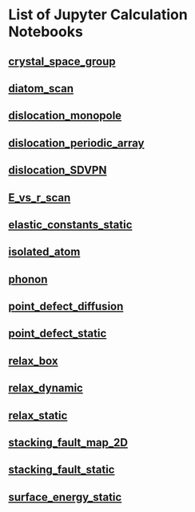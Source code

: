 # List of Jupyter Calculation Notebooks

## [crystal_space_group](crystal_space_group.ipynb)

## [diatom_scan](diatom_scan.ipynb)

## [dislocation_monopole](dislocation_monopole.ipynb)

## [dislocation_periodic_array](dislocation_periodic_array.ipynb)

## [dislocation_SDVPN](dislocation_SDVPN.ipynb)

## [E_vs_r_scan](E_vs_r_scan.ipynb)

## [elastic_constants_static](elastic_constants_static.ipynb)

## [isolated_atom](isolated_atom.ipynb)

## [phonon](phonon.ipynb)

## [point_defect_diffusion](point_defect_diffusion.ipynb)

## [point_defect_static](point_defect_static.ipynb)

## [relax_box](relax_box.ipynb)

## [relax_dynamic](relax_dynamic.ipynb)

## [relax_static](relax_static.ipynb)

## [stacking_fault_map_2D](stacking_fault_map_2D.ipynb)

## [stacking_fault_static](stacking_fault_static.ipynb)

## [surface_energy_static](surface_energy_static.ipynb)
